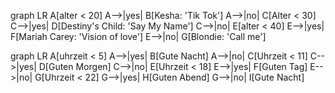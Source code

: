 graph LR
    A[alter < 20] 
    A-->|yes| B[Kesha: 'Tik Tok']
    A-->|no| C[Alter < 30]
    C-->|yes| D[Destiny's Child: 'Say My Name']
    C-->|no| E[alter < 40]
    E-->|yes| F[Mariah Carey: 'Vision of love']
    E-->|no| G[Blondie: 'Call me']


graph LR
    A[uhrzeit < 5] 
    A-->|yes| B[Gute Nacht]
    A-->|no| C[Uhrzeit < 11]
    C-->|yes| D[Guten Morgen]
    C-->|no| E[Uhrzeit < 18]
    E-->|yes| F[Guten Tag]
    E-->|no| G[Uhrzeit < 22]
    G-->|yes| H[Guten Abend]
    G-->|no| I[Gute Nacht]
    